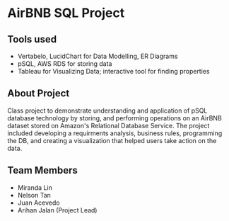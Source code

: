 # AirBNB SQL Project
## Tools used
- Vertabelo, LucidChart for Data Modelling, ER Diagrams
- pSQL, AWS RDS for storing data
- Tableau for Visualizing Data; interactive tool for finding properties

## About Project
Class project to demonstrate understanding and application of pSQL database technology by storing, and performing operations on an AirBNB dataset stored on Amazon's Relational Database Service. The project included developing a requirments analysis, business rules, programming the DB, and creating a visualization that helped users take action on the data.

## Team Members
- Miranda Lin
- Nelson Tan
- Juan Acevedo
- Arihan Jalan (Project Lead)
